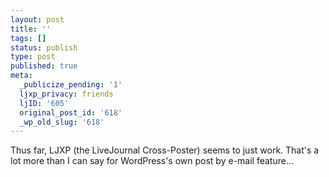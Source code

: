 ```yaml
---
layout: post
title: ''
tags: []
status: publish
type: post
published: true
meta:
  _publicize_pending: '1'
  ljxp_privacy: friends
  ljID: '605'
  original_post_id: '618'
  _wp_old_slug: '618'
---
```

Thus far, LJXP (the LiveJournal Cross-Poster) seems to just work.  That's a lot more than I can say for WordPress's own post by e-mail feature...
